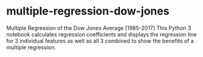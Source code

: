 # multiple-regression-dow-jones
Multiple Regression of the Dow Jones Average [1985-2017]
This Python 3 notebook calculates regression coefficients and displays the regression line for 3 individual features as well as all 3 combined to show the benefits of a multiple regression.

